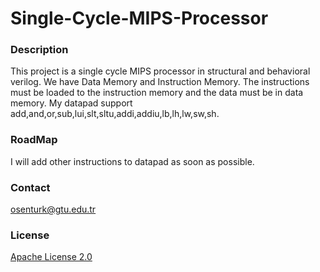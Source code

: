 # Single-Cycle-MIPS-Processor

### Description
This project is a single cycle MIPS processor in structural and behavioral verilog.
We have Data Memory and Instruction Memory. The instructions must be loaded to the instruction memory and the data must be in data memory.
My datapad support add,and,or,sub,lui,slt,sltu,addi,addiu,lb,lh,lw,sw,sh.

### RoadMap
  I will add other instructions to datapad as soon as possible.
  
### Contact
osenturk@gtu.edu.tr

### License
[Apache License 2.0](https://choosealicense.com/licenses/apache-2.0/)


